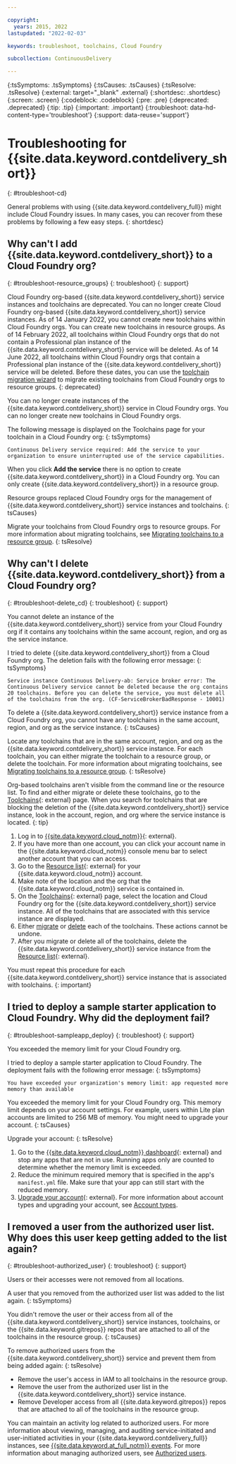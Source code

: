 ```yaml
---

copyright:
  years: 2015, 2022
lastupdated: "2022-02-03"

keywords: troubleshoot, toolchains, Cloud Foundry

subcollection: ContinuousDelivery

---
```


{:tsSymptoms: .tsSymptoms}
{:tsCauses: .tsCauses}
{:tsResolve: .tsResolve}
{:external: target="_blank" .external}
{:shortdesc: .shortdesc}
{:screen: .screen}
{:codeblock: .codeblock}
{:pre: .pre}
{:deprecated: .deprecated}
{:tip: .tip}
{:important: .important}
{:troubleshoot: data-hd-content-type='troubleshoot'}
{:support: data-reuse='support'}

# Troubleshooting for {{site.data.keyword.contdelivery_short}}
{: #troubleshoot-cd}

General problems with using {{site.data.keyword.contdelivery_full}} might include Cloud Foundry issues. In many cases, you can recover from these problems by following a few easy steps.
{: shortdesc}


## Why can't I add {{site.data.keyword.contdelivery_short}} to a Cloud Foundry org?
{: #troubleshoot-resource_groups}
{: troubleshoot}
{: support}

Cloud Foundry org-based {{site.data.keyword.contdelivery_short}} service instances and toolchains are deprecated. You can no longer create Cloud Foundry org-based {{site.data.keyword.contdelivery_short}} service instances. As of 14 January 2022, you cannot create new toolchains within Cloud Foundry orgs. You can create new toolchains in resource groups. As of 14 February 2022, all toolchains within Cloud Foundry orgs that do not contain a Professional plan instance of the {{site.data.keyword.contdelivery_short}} service will be deleted. As of 14 June 2022, all toolchains within Cloud Foundry orgs that contain a Professional plan instance of the {{site.data.keyword.contdelivery_short}} service will be deleted. Before these dates, you can use the [toolchain migration wizard](/docs/ContinuousDelivery?topic=ContinuousDelivery-migrate_toolchains) to migrate existing toolchains from Cloud Foundry orgs to resource groups.
{: deprecated}

You can no longer create instances of the {{site.data.keyword.contdelivery_short}} service in Cloud Foundry orgs. You can no longer create new toolchains in Cloud Foundry orgs.

The following message is displayed on the Toolchains page for your toolchain in a Cloud Foundry org:
{: tsSymptoms}

`Continuous Delivery service required: Add the service to your organization to ensure uninterrupted use of the service capabilities.` 

When you click **Add the service** there is no option to create {{site.data.keyword.contdelivery_short}} in a Cloud Foundry org. You can only create {{site.data.keyword.contdelivery_short}} in a resource group.

Resource groups replaced Cloud Foundry orgs for the management of {{site.data.keyword.contdelivery_short}} service instances and toolchains.
{: tsCauses}

Migrate your toolchains from Cloud Foundry orgs to resource groups. For more information about migrating toolchains, see [Migrating toolchains to a resource group](/docs/ContinuousDelivery?topic=ContinuousDelivery-migrate_toolchains).
{: tsResolve}


## Why can't I delete {{site.data.keyword.contdelivery_short}} from a Cloud Foundry org?
{: #troubleshoot-delete_cd}
{: troubleshoot}
{: support}

You cannot delete an instance of the {{site.data.keyword.contdelivery_short}} service from your Cloud Foundry org if it contains any toolchains within the same account, region, and org as the service instance.

I tried to delete {{site.data.keyword.contdelivery_short}} from a Cloud Foundry org. The deletion fails with the following error message: 
{: tsSymptoms}

`Service instance Continuous Delivery-ab: Service broker error: The Continuous Delivery service cannot be deleted because the org contains 20 toolchains. Before you can delete the service, you must delete all of the toolchains from the org. (CF-ServiceBrokerBadResponse - 10001)` 

To delete a {{site.data.keyword.contdelivery_short}} service instance from a Cloud Foundry org, you cannot have any toolchains in the same account, region, and org as the service instance.
{: tsCauses}

Locate any toolchains that are in the same account, region, and org as the {{site.data.keyword.contdelivery_short}} service instance. For each toolchain, you can either migrate the toolchain to a resource group, or delete the toolchain. For more information about migrating toolchains, see [Migrating toolchains to a resource group](/docs/ContinuousDelivery?topic=ContinuousDelivery-migrate_toolchains).
{: tsResolve}

Org-based toolchains aren't visible from the command line or the resource list. To find and either migrate or delete these toolchains, go to the [Toolchains](https://cloud.ibm.com/devops){: external} page. When you search for toolchains that are blocking the deletion of the {{site.data.keyword.contdelivery_short}} service instance, look in the account, region, and org where the service instance is located.
{: tip}

1. Log in to [{{site.data.keyword.cloud_notm}}](http://cloud.ibm.com){: external}.
1. If you have more than one account, you can click your account name in the {{site.data.keyword.cloud_notm}} console menu bar to select another account that you can access. 
1. Go to the [Resource list](https://cloud.ibm.com/resources){: external} for your {{site.data.keyword.cloud_notm}} account.
1. Make note of the location and the org that the {{site.data.keyword.cloud_notm}} service is contained in.
1. On the [Toolchains](https://cloud.ibm.com/devops/toolchains){: external} page, select the location and Cloud Foundry org for the {{site.data.keyword.contdelivery_short}} service instance. All of the toolchains that are associated with this service instance are displayed.
1. Either [migrate](/docs/ContinuousDelivery?topic=ContinuousDelivery-migrate_toolchains) or [delete](/docs/ContinuousDelivery?topic=ContinuousDelivery-toolchains-using#deleting_a_toolchain) each of the toolchains. These actions cannot be undone.
1. After you migrate or delete all of the toolchains, delete the {{site.data.keyword.contdelivery_short}} service instance from the [Resource list](https://cloud.ibm.com/resources){: external}.

You must repeat this procedure for each {{site.data.keyword.contdelivery_short}} service instance that is associated with toolchains.
{: important}


## I tried to deploy a sample starter application to Cloud Foundry. Why did the deployment fail?
{: #troubleshoot-sampleapp_deploy}
{: troubleshoot}
{: support}

You exceeded the memory limit for your Cloud Foundry org. 

I tried to deploy a sample starter application to Cloud Foundry. The deployment fails with the following error message:
{: tsSymptoms}

`You have exceeded your organization's memory limit: app requested more memory than available` 

You exceeded the memory limit for your Cloud Foundry org. This memory limit depends on your account settings. For example, users within Lite plan accounts are limited to 256 MB of memory. You might need to upgrade your account.
{: tsCauses}

Upgrade your account:
{: tsResolve}

1. Go to the [{{site.data.keyword.cloud_notm}} dashboard](https://cloud.ibm.com/resources){: external} and stop any apps that are not in use. Running apps only are counted to determine whether the memory limit is exceeded.
1. Reduce the minimum required memory that is specified in the app's `manifest.yml` file. Make sure that your app can still start with the reduced memory.
1. [Upgrade your account](https://cloud.ibm.com/account/settings){: external}. For more information about account types and upgrading your account, see [Account types](/docs/account?topic=account-accounts).


## I removed a user from the authorized user list. Why does this user keep getting added to the list again?
{: #troubleshoot-authorized_user}
{: troubleshoot}
{: support}

Users or their accesses were not removed from all locations.
 
A user that you removed from the authorized user list was added to the list again.
{: tsSymptoms}

You didn't remove the user or their access from all of the {{site.data.keyword.contdelivery_short}} service instances, toolchains, or the {{site.data.keyword.gitrepos}} repos that are attached to all of the toolchains in the resource group.
{: tsCauses}

To remove authorized users from the {{site.data.keyword.contdelivery_short}} service and prevent them from being added again:
{: tsResolve}

* Remove the user's access in IAM to all toolchains in the resource group.
* Remove the user from the authorized user list in the {{site.data.keyword.contdelivery_short}} service instance.
* Remove Developer access from all {{site.data.keyword.gitrepos}} repos that are attached to all of the toolchains in the resource group.

You can maintain an activity log related to authorized users. For more information about viewing, managing, and auditing service-initiated and user-initiated activities in your {{site.data.keyword.contdelivery_full}} instances, see [{{site.data.keyword.at_full_notm}} events](/docs/services/ContinuousDelivery?topic=ContinuousDelivery-cd-at-events). For more information about managing authorized users, see [Authorized users](/docs/services/ContinuousDelivery?topic=ContinuousDelivery-limitations_usage#authorized_users).
